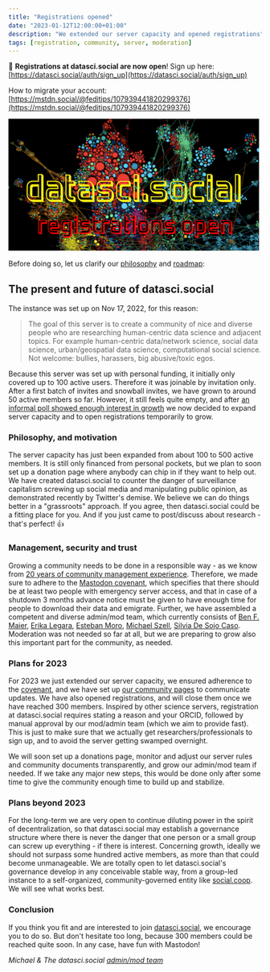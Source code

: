 ```yaml
---
title: "Registrations opened"
date: "2023-01-12T12:00:00+01:00"
description: "We extended our server capacity and opened registrations"
tags: [registration, community, server, moderation]
---
```


🚨 **Registrations at datasci.social are now open**! Sign up here: [https://datasci.social/auth/sign_up](https://datasci.social/auth/sign_up)   

How to migrate your account: [https://mstdn.social/@feditips/107939441820299376](https://mstdn.social/@feditips/107939441820299376)

[![datasci.social](/images/serverexpand.png "datasci.social registrations open")](https://datasci.social/auth/sign_up)

Before doing so, let us clarify our [philosophy](https://community.datasci.social/docs/management/#raison-d%C3%AAtre) and [roadmap](https://community.datasci.social/docs/roadmap/):

## The present and future of datasci.social
The instance was set up on Nov 17, 2022, for this reason:

> The goal of this server is to create a community of nice and diverse people who are researching human-centric data science and adjacent topics. For example human-centric data/network science, social data science, urban/geospatial data science, computational social science. Not welcome: bullies, harassers, big abusive/toxic egos.

Because this server was set up with personal funding, it initially only covered up to 100 active users. Therefore it was joinable by invitation only. After a first batch of invites and snowball invites, we have grown to around 50 active members so far. However, it still feels quite empty, and after [an informal poll showed enough interest in growth](https://community.datasci.social/blog/2022-12-17/poll-on-growth/) we now decided to expand server capacity and to open registrations temporarily to grow.

### Philosophy, and motivation
The server capacity has just been expanded from about 100 to 500 active members. It is still only financed from personal pockets, but we plan to soon set up a donation page where anybody can chip in if they want to help out. We have created datasci.social to counter the danger of surveillance capitalism screwing up social media and manipulating public opinion, as demonstrated recently by Twitter's demise. We believe we can do things better in a "grassroots" approach. If you agree, then datasci.social could be a fitting place for you. And if you just came to post/discuss about research - that's perfect! 👍

### Management, security and trust
Growing a community needs to be done in a responsible way - as we know from [20 years of community management experience](https://github.com/mszell/mastoadminresources/blob/main/communityguide.md). Therefore, we made sure to adhere to the [Mastodon covenant](https://joinmastodon.org/covenant), which specifies that there should be at least two people with emergency server access, and that in case of a shutdown 3 months advance notice must be given to have enough time for people to download their data and emigrate. Further, we have assembled a competent and diverse admin/mod team, which currently consists of [Ben F. Maier](https://datasci.social/@benfmaier), [Erika Legara](https://datasci.social/@eflegara), [Esteban Moro](https://datasci.social/@estebanmoro), [Michael Szell](https://datasci.social/@mszll), [Silvia De Sojo Caso](https://datasci.social/@sdesojo). Moderation was not needed so far at all, but we are preparing to grow also this important part for the community, as needed.

### Plans for 2023 
For 2023 we just extended our server capacity, we ensured adherence to the [covenant](https://joinmastodon.org/covenant), and we have set up [our community pages](https://community.datasci.social) to communicate updates. We have also opened registrations, and will close them once we have reached 300 members. Inspired by other science servers, registration at datasci.social requires stating a reason and your ORCID, followed by manual approval by our mod/admin team (which we aim to provide fast). This is just to make sure that we actually get researchers/professionals to sign up, and to avoid the server getting swamped overnight.

We will soon set up a donations page, monitor and adjust our server rules and community documents transparently, and grow our admin/mod team if needed. If we take any major new steps, this would be done only after some time to give the community enough time to build up and stabilize.

### Plans beyond 2023
For the long-term we are very open to continue diluting power in the spirit of decentralization, so that datasci.social may establish a governance structure where there is never the danger that one person or a small group can screw up everything - if there is interest. Concerning growth, ideally we should not surpass some hundred active members, as more than that could become unmanageable. We are totally open to let datasci.social's governance develop in any conceivable stable way, from a group-led instance to a self-organized, community-governed entity like [social.coop](https://www.loomio.com/socialcoop). We will see what works best.

### Conclusion
If you think you fit and are interested to join [datasci.social](https://datasci.social), we encourage you to do so. But don't hesitate too long, because 300 members could be reached quite soon. In any case, have fun with Mastodon!  

*Michael & The datasci.social [admin/mod team](https://community.datasci.social/docs/moderation/#team)*
